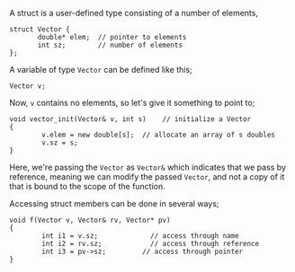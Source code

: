A struct is a user-defined type consisting of a number of elements,

```
struct Vector {
       double* elem;  // pointer to elements
       int sz;        // number of elements
};
```

A variable of type `Vector` can be defined like this;

```
Vector v;
```

Now, `v` contains no elements, so let's give it something to point to;

```
void vector_init(Vector& v, int s)    // initialize a Vector
{
        v.elem = new double[s];  // allocate an array of s doubles
        v.sz = s;
}
```

Here, we're passing the `Vector` as `Vector&` which indicates that we pass by reference, meaning we can modify the passed `Vector`, and not a copy of it that is bound to the scope of the function. 

Accessing struct members can be done in several ways;

```
void f(Vector v, Vector& rv, Vector* pv)
{
        int i1 = v.sz;             // access through name
        int i2 = rv.sz;            // access through reference
        int i3 = pv->sz;         // access through pointer
}
```

